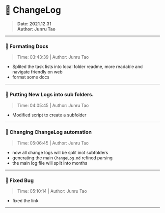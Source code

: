 # :hammer: ChangeLog
> __Date: 2021.12.31__<br>
> __Author: Junru Tao__<br>
---

### :electric_plug: Formating Docs
> Time: 03:43:39 | Author: Junru Tao
* Splited the task lists into local folder readme, more readable and navigate friendly on web
* format some docs

---


### :electric_plug: Putting New Logs into sub folders.
> Time: 04:05:45 | Author: Junru Tao
* Modified script to create a subfolder

---

### :electric_plug: Changing ChangeLog automation
> Time: 05:06:45 | Author: Junru Tao
* now all change logs will be split inot subfolders
* generating the main `ChangeLog.md` refined parsing
* the main log file will split into months

---


### :electric_plug: Fixed Bug
> Time: 05:10:14 | Author: Junru Tao
* fixed the link 

---


